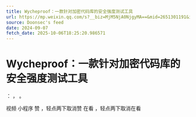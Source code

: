 ```yaml
---
title: Wycheproof：一款针对加密代码库的安全强度测试工具
url: https://mp.weixin.qq.com/s?__biz=MjM5NjA0NjgyMA==&mid=2651301191&idx=4&sn=dbcbadde5618058911bdc15af9a269fa
source: Doonsec's feed
date: 2024-09-07
fetch_date: 2025-10-06T18:25:20.986571
---
```


# Wycheproof：一款针对加密代码库的安全强度测试工具

：
，
。

视频
小程序
赞
，轻点两下取消赞
在看
，轻点两下取消在看